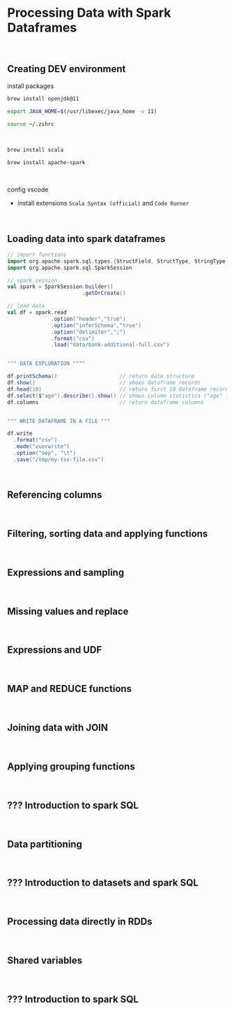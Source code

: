 # Processing Data with Spark Dataframes

<br>

## Creating DEV environment

install packages
```zsh
brew install openjdk@11
```
```zsh
export JAVA_HOME=$(/usr/libexec/java_home -v 11)
```
```zsh
source ~/.zshrc
```

<br>

```zsh
brew install scala
```
```zsh
brew install apache-spark
```

<br>

config vscode
  - install extensions `Scala Syntax (official)` and `Code Runner`

<br>

## Loading data into spark dataframes

```scala
// import functions
import org.apache.spark.sql.types.{StructField, StructType, StringType, DoubleType, IntegerType}
import org.apache.spark.sql.SparkSession

// spark session
val spark = SparkSession.builder()
                        .getOrCreate()

// load data
val df = spark.read
              .option("header","true")
              .option("inferSchema","true")
              .option("delimiter",";")
              .format("csv")
              .load("data/bank-additional-full.csv")


""" DATA EXPLORATION """"

df.printSchema()                    // return data structure
df.show()                           // shows dataframe records
df.head(10)                         // return first 10 dataframe records
df.select($"age").describe().show() // shows column statistics ("age" in example)
df.columns                          // return dataframe columns


""" WRITE DATAFRAME IN A FILE """

df.write
  .format("csv")
  .mode("overwrite")
  .option("sep", "\t")
  .save("/tmp/my-tsv-file.csv")
```

<br>

## Referencing columns


<br>

## Filtering, sorting data and applying functions


<br>

## Expressions and sampling


<br>

## Missing values ​​and replace


<br>

## Expressions and UDF


<br>

## MAP and REDUCE functions


<br>

## Joining data with JOIN


<br>

## Applying grouping functions


<br>

## ??? Introduction to spark SQL


<br>

## Data partitioning


<br>

## ??? Introduction to datasets and spark SQL


<br>

## Processing data directly in RDDs


<br>

## Shared variables


<br>

## ??? Introduction to spark SQL
